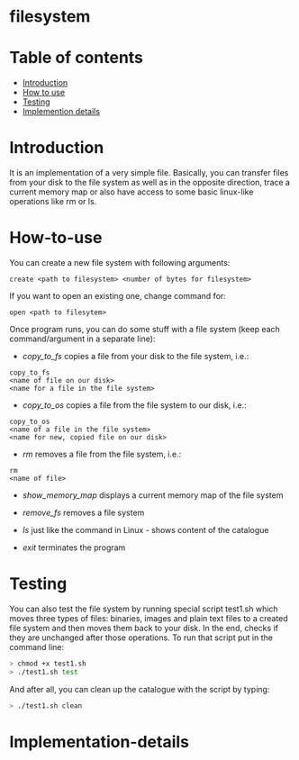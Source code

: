 # filesystem

# Table of contents

* [Introduction](#introduction)
* [How to use](#how-to-use)
* [Testing](#testing)
* [Implemention details](#implementation-details)

# Introduction

It is an implementation of a very simple file. Basically, you can transfer files from your disk to the file system as well as in the opposite direction, trace a current memory map or also have access to some basic linux-like operations like rm or ls.

# How-to-use

You can create a new file system with following arguments:

```
create <path to filesystem> <number of bytes for filesystem>
```

If you want to open an existing one, change command for:

```
open <path to filesytem> 
```

Once program runs, you can do some stuff with a file system (keep each command/argument in a separate line):

- _copy_to_fs_ copies a file from your disk to the file system, i.e.:

```
copy_to_fs 
<name of file on our disk>
<name for a file in the file system>
```

- _copy_to_os_ copies a file from the file system to our disk, i.e.:

```
copy_to_os
<name of a file in the file system>
<name for new, copied file on our disk>
```

- _rm_ removes a file from the file system, i.e.:

```
rm
<name of file>
```

- _show_memory_map_ displays a current memory map of the file system

- _remove_fs_ removes a file system

- _ls_ just like the command in Linux - shows content of the catalogue

- _exit_ terminates the program
  
# Testing

You can also test the file system by running special script test1.sh which moves three types of files: binaries, images and plain text files to a created file system and then moves them back to your disk. In the end, checks if they are unchanged after those operations. To run that script put in the command line:

```bash
> chmod +x test1.sh
> ./test1.sh test	
```
	
And after all, you can clean up the catalogue with the script by typing:
	
```bash
> ./test1.sh clean
```

# Implementation-details
